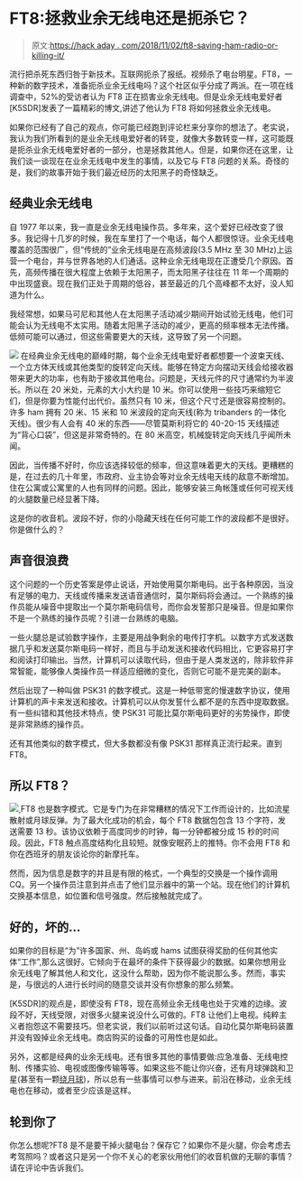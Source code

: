 # FT8:拯救业余无线电还是扼杀它？

> 原文:[https://hack aday . com/2018/11/02/ft8-saving-ham-radio-or-killing-it/](https://hackaday.com/2018/11/02/ft8-saving-ham-radio-or-killing-it/)

流行把杀死东西归咎于新技术。互联网扼杀了报纸。视频杀了电台明星。FT8，一种新的数字技术，准备扼杀业余无线电吗？这个社区似乎分成了两派。在一项在线调查中，52%的受访者认为 FT8 正在损害业余无线电。但是业余无线电爱好者[K5SDR]发表了一篇精彩的博文,讲述了他认为 FT8 将如何拯救业余无线电。

如果你已经有了自己的观点，你可能已经跑到评论栏来分享你的想法了。老实说，我认为我们所看到的是业余无线电爱好者的转变，就像大多数转变一样，这可能既是扼杀业余无线电爱好者的一部分，也是拯救其他人。但是，如果你还在这里，让我们谈一谈现在在业余无线电中发生的事情，以及它与 FT8 问题的关系。奇怪的是，我们的故事开始于我们最近经历的太阳黑子的奇怪缺乏。

## 经典业余无线电

自 1977 年以来，我一直是业余无线电操作员。多年来，这个爱好已经改变了很多。我记得十几岁的时候，我在车里打了一个电话，每个人都很惊讶。业余无线电覆盖的范围很广，但“传统的”业余无线电是在高频波段(3.5 MHz 至 30 MHz)上运营一个电台，并与世界各地的人们通话。这种业余无线电现在正遭受几个原因。首先，高频传播在很大程度上依赖于太阳黑子，而太阳黑子往往在 11 年一个周期的中出现盛衰。现在我们正处于周期的低谷，甚至最近的几个高峰都不太好，没人知道为什么。

我经常想，如果马可尼和其他人在太阳黑子活动减少期间开始试验无线电，他们可能会认为无线电不太实用。随着太阳黑子活动的减少，更高的频率根本无法传播。低频可能可以通过，但这些需要更大的天线，这导致了另一个问题。

[![](../Images/3c2ba31ecfdd47422e245a91809dcee9.png)](https://hackaday.com/wp-content/uploads/2018/10/triband.png) 在经典业余无线电的巅峰时期，每个业余无线电爱好者都想要一个波束天线、一个立方体天线或其他类型的旋转定向天线。能够在特定方向摆动天线会给接收器带来更大的功率，也有助于接收其他电台。问题是，天线元件的尺寸通常约为半波长。所以在 20 米处，元素的大小大约是 10 米。你可以使用一些技巧来缩短它们，但是你要为性能付出代价。虽然只有 10 米，但这个尺寸还是很容易控制的。许多 ham 拥有 20 米、15 米和 10 米波段的定向天线(称为 tribanders 的一体化天线)。很少有人会有 40 米的东西——尽管莫斯利将它的 40-20-15 天线描述为“背心口袋”，但这是非常奇特的。在 80 米高空，机械旋转定向天线几乎闻所未闻。

因此，当传播不好时，你应该选择较低的频率，但这意味着更大的天线。更糟糕的是，在过去的几十年里，市政府、业主协会等对业余无线电天线的敌意不断增加。住在公寓或公寓里的人也有同样的问题。因此，能够安装三角帐篷或任何可视天线的火腿数量已经显著下降。

这是你的收音机。波段不好，你的小隐藏天线在任何可能工作的波段都不是很好。你是做什么的？

## 声音很浪费

这个问题的一个历史答案是停止说话，开始使用莫尔斯电码。出于各种原因，当没有足够的电力、天线或传播来发送语音通信时，莫尔斯码将会通过。一个熟练的操作员能从噪音中提取出一个莫尔斯电码信号，而你会发誓那只是噪音。但是如果你不是一个熟练的操作员呢？引进一台熟练的电脑。

一些火腿总是试验数字操作，主要是用战争剩余的电传打字机。以数字方式发送数据几乎和发送莫尔斯电码一样好，而且与手动发送和接收代码相比，它更容易打字和阅读打印输出。当然，计算机可以读取代码，但由于是人类发送的，除非软件非常智能，能够像人类操作员一样适应细微的变化，否则它可能不是完美的副本。

然后出现了一种叫做 PSK31 的数字模式。这是一种低带宽的慢速数字协议，使用计算机的声卡来发送和接收。计算机可以从你发誓什么都不是的东西中提取数据。有一些纠错和其他技术特点，使 PSK31 可能比莫尔斯电码更好的劣势操作，即使是非常熟练的操作员。

还有其他类似的数字模式，但大多数都没有像 PSK31 那样真正流行起来。直到 FT8。

## 所以 FT8？

[![](../Images/95834c512829fac30a62a8b08272cf45.png) ](https://hackaday.com/wp-content/uploads/2018/10/ft8.png) FT8 也是数字模式。它是专门为在非常糟糕的情况下工作而设计的，比如流星散射或月球反弹。为了最大化成功的机会，每个 FT8 数据包包含 13 个字符，发送需要 13 秒。该协议依赖于高度同步的时钟，每一分钟都被分成 15 秒的时间段。因此，FT8 触点高度结构化且较短。就像安眠药上的推特。你不会用 FT8 和你在西班牙的朋友谈论你的新摩托车。

然而，因为信息是数字的并且是有限的格式，一个典型的交换是一个操作调用 CQ。另一个操作员注意到并点击了他们显示器中的第一个站。现在他们的计算机交换基本信息，如位置和信号强度。然后接触就完成了。

## 好的，坏的…

如果你的目标是“为”许多国家、州、岛屿或 hams 试图获得奖励的任何其他实体“工作”,那么这很好。它倾向于在最坏的条件下获得最少的数据。如果你想用业余无线电了解其他人和文化，这没什么帮助，因为你不能说那么多。然而，事实是，与很远的人进行长时间的随意交谈并没有你想象的那么频繁。

[K5SDR]的观点是，即使没有 FT8，现在高频业余无线电也处于灾难的边缘。波段不好，天线受限，对很多火腿来说没什么可做的。FT8 让他们上电视。纯粹主义者抱怨这不需要技巧。但老实说，我们以前听过这句话。自动化莫尔斯电码装置并没有毁掉业余无线电。商店购买的设备的可用性也是如此。

另外，这都是经典的业余无线电。还有很多其他的事情要做:应急准备、无线电控制、传播实验、电视或图像传输等等。如果这些不能让你兴奋，还有月球弹跳和卫星(甚至有一颗[绕月球](https://hackaday.com/2018/10/15/hams-see-dark-side-of-the-moon-without-pink-floyd/))，所以总有一些事情可以参与进来。前沿在移动，业余无线电也在移动，或者至少应该是这样。

## 轮到你了

你怎么想呢?FT8 是不是要干掉火腿电台？保存它？如果你不是火腿，你会考虑去考驾照吗？或者这只是另一个你不关心的老家伙用他们的收音机做的无聊的事情？请在评论中告诉我们。